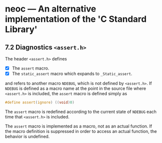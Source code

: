 # neoc — An alternative implementation of the 'C Standard Library'

## 7.2 Diagnostics `<assert.h>`

The header `<assert.h>` defines

- [x] The `assert` macro.
- [x] The `static_assert` macro which expands to `_Static_assert`.

and refers to another macro `NDEBUG`, which is not defined by `<assert.h>`. If
`NDEBUG` is defined as a macro name at the point in the source file where
`<assert.h>` is included, the `assert` macro is defined simply as

```C
#define assert(ignore) ((void)0)
```

The `assert` macro is redefined according to the current state of `NDEBUG` each
time that `<assert.h>` is included.

The `assert` macro is implemented as a macro, not as an actual function. If the
macro definition is suppressed in order to access an actual function, the
behavior is undefined.
